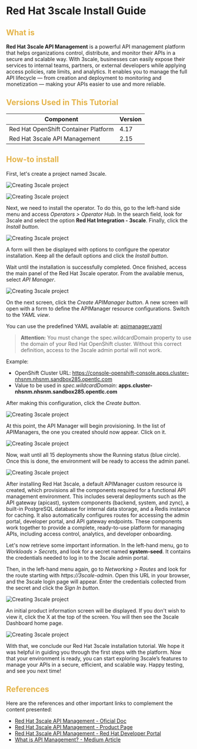 # Red Hat 3scale Install Guide

### <h2 style="color: #e5b449;">What is</h2>

**Red Hat 3scale API Management** is a powerful API management platform that helps organizations control, distribute, and monitor their APIs in a secure and scalable way. With 3scale, businesses can easily expose their services to internal teams, partners, or external developers while applying access policies, rate limits, and analytics. It enables you to manage the full API lifecycle — from creation and deployment to monitoring and monetization — making your APIs easier to use and more reliable.
<br>

### <h2 style="color: #e5b449;">Versions Used in This Tutorial</h2>

| Component                                   | Version |
|---------------------------------------------|---------|
| Red Hat OpenShift Container Platform        | 4.17    |
| Red Hat 3scale API Management               | 2.15    |

### <h2 style="color: #e5b449;">How-to install</h2>

First, let's create a project named 3scale.

 ![Creating 3scale project](../images/3scale/01%20-%20Creating%203scale%20project.png)

 ![Creating 3scale project](../images/3scale/02%20-%20Creating%203scale%20project.png)

Next, we need to install the operator. To do this, go to the left-hand side menu and access *Operators > Operator Hub*. In the search field, look for 3scale and select the option **Red Hat Integration - 3scale**. Finally, click the *Install button*.

 ![Creating 3scale project](../images/3scale/03%20-%20Installing%203scale%20operator.png)

A form will then be displayed with options to configure the operator installation. Keep all the default options and click the *Install button*.

Wait until the installation is successfully completed. Once finished, access the main panel of the Red Hat 3scale operator. From the available menus, select *API Manager*.

 ![Creating 3scale project](../images/3scale/04%20-%203scale%20operator%20main%20panel.png)

On the next screen, click the *Create APIManager button*. A new screen will open with a form to define the APIManager resource configurations. Switch to the *YAML view*.

You can use the predefined YAML available at: [apimanager.yaml](../infra/3scale/api-manager.yaml)

> **Attention:** You must change the spec.wildcardDomain property to use the domain of your Red Hat OpenShift cluster. Without this correct definition, access to the 3scale admin portal will not work.

Example: 

* OpenShift Cluster URL: https://console-openshift-console.apps.cluster-nhsnm.nhsnm.sandbox285.opentlc.com
* Value to be used in *spec.wildcardDomain*: **apps.cluster-nhsnm.nhsnm.sandbox285.opentlc.com**

After making this configuration, click the *Create button*.

![Creating 3scale project](../images/3scale/05%20%20-%20APIManager%20manifest%20creation.png)

At this point, the API Manager will begin provisioning. In the list of APIManagers, the one you created should now appear. Click on it.

![Creating 3scale project](../images/3scale/06%20-%20API%20Manager%20listed.png)

Now, wait until all 15 deployments show the Running status (blue circle). Once this is done, the environment will be ready to access the admin panel.

![Creating 3scale project](../images/3scale/07%20-%20API%20Manager%20ready.png)

After installing Red Hat 3scale, a default APIManager custom resource is created, which provisions all the components required for a functional API management environment. This includes several deployments such as the API gateway (apicast), system components (backend, system, and zync), a built-in PostgreSQL database for internal data storage, and a Redis instance for caching. It also automatically configures routes for accessing the admin portal, developer portal, and API gateway endpoints. These components work together to provide a complete, ready-to-use platform for managing APIs, including access control, analytics, and developer onboarding.

Let's now retrieve some important information. In the left-hand menu, go to *Workloads > Secrets*, and look for a secret named **system-seed**. It contains the credentials needed to log in to the 3scale admin portal.

Then, in the left-hand menu again, go to *Networking > Routes* and look for the route starting with *https://3scale-admin*. Open this URL in your browser, and the 3scale login page will appear. Enter the credentials collected from the secret and click the *Sign In button*.

![Creating 3scale project](../images/3scale/08%20-%203scale%20login%20page.png)

An initial product information screen will be displayed. If you don't wish to view it, click the X at the top of the screen. You will then see the 3scale Dashboard home page.

![Creating 3scale project](../images/3scale/09%20-%203scale%20admin%20portal%20home%20page.png)


With that, we conclude our Red Hat 3scale installation tutorial. We hope it was helpful in guiding you through the first steps with the platform. Now that your environment is ready, you can start exploring 3scale’s features to manage your APIs in a secure, efficient, and scalable way. Happy testing, and see you next time!

### <h2 style="color: #e5b449;">References</h2>

Here are the references and other important links to complement the content presented:

* [Red Hat 3scale API Management - Oficial Doc](https://docs.redhat.com/en/documentation/red_hat_3scale_api_management)
* [Red Hat 3scale API Management - Product Page](https://www.redhat.com/en/technologies/jboss-middleware/3scale)
* [Red Hat 3scale API Management - Red Hat Developer Portal](https://developers.redhat.com/products/3scale/overview)
* [What is API Management? - Medium Article](https://medium.com/geekculture/what-is-api-management-4cbd6e5ffee4)
